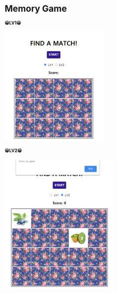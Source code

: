 # Memory Game

#### 😀LV1😀
<img src="img/screenshot1.png" width="320" height="352">

#### 😀LV2😀
<img src="img/screenshot2.png" width="350" height="417">
